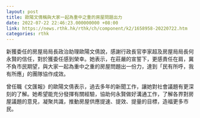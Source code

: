 ```yaml
---
layout: post
title: 歐陽文倩稱與大家一起為重中之重的房屋問題出力
date: 2022-07-22 22:46:23.000000000 +08:00
link: https://news.rthk.hk/rthk/ch/component/k2/1658958-20220722.htm
categories: rthk
---
```


新獲委任的房屋局局長政治助理歐陽文倩說，感謝行政長官李家超及房屋局局長何永賢的信任，對於獲委任感到榮幸。她表示，在莊嚴的宣誓下，更感責任在肩，冀不負市民期望，與大家一起為重中之重的房屋問題出一份力，達到「民有所呼，我有所應」的團隊協作成效。

曾任職《文匯報》的歐陽文倩表示，過去多年的新聞工作，讓她對社會議題有更深刻的了解。她希望能充分發揮有關經驗，協助何永賢做好溝通工作，了解各界對房屋議題的意見，凝聚共識，推動房屋供應提速、提效、提量的目標，造福更多市民。
